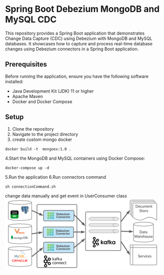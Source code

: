 # Spring Boot Debezium MongoDB and MySQL CDC

This repository provides a Spring Boot application that demonstrates Change Data Capture (CDC) using Debezium with MongoDB and MySQL databases. It showcases how to capture and process real-time database changes using Debezium connectors in a Spring Boot application.

## Prerequisites

Before running the application, ensure you have the following software installed:

- Java Development Kit (JDK) 11 or higher
- Apache Maven
- Docker and Docker Compose

## Setup

1. Clone the repository
2. Navigate to the project directory
3. create custom mongo docker
```shell
docker build -t  mongoex:1.0 .
```
4.Start the MongoDB and MySQL containers using Docker Compose:
 ```shell
 docker-compose up -d
 ```
5.Run the application
6.Run connectors command
```shell
sh connectionCommand.sh
```
change data manually and get event in UserConsumer class
![mysql&mongo](img/dbz.png)
